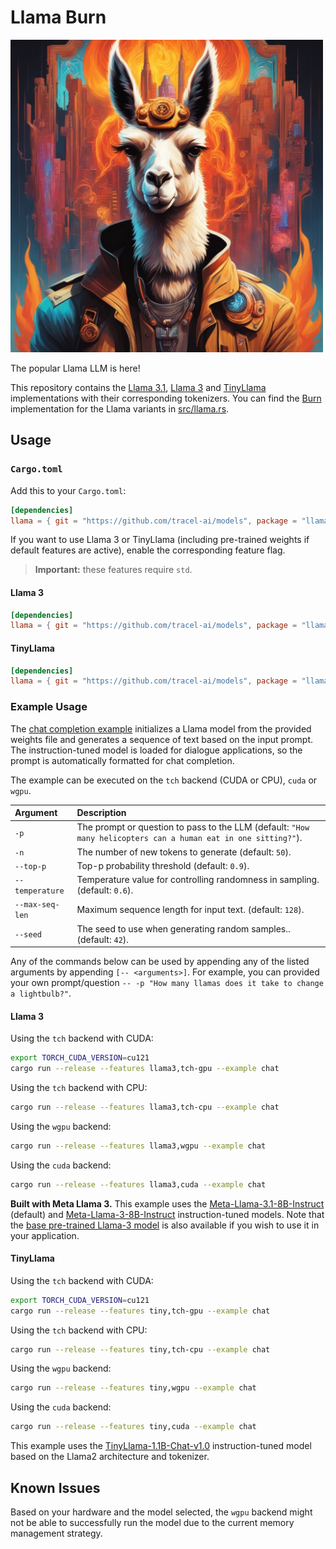# Llama Burn

<img src="./assets/llama.jpeg" alt="An image of a llama surrounded by fiery colors and a gust of fire" width="500px"/>

The popular Llama LLM is here!

This repository contains the [Llama 3.1](https://github.com/meta-llama/llama-models/),
[Llama 3](https://github.com/meta-llama/llama3) and
[TinyLlama](https://github.com/jzhang38/TinyLlama) implementations with their corresponding
tokenizers. You can find the [Burn](https://github.com/tracel-ai/burn) implementation for the Llama
variants in [src/llama.rs](src/llama.rs).

## Usage

### `Cargo.toml`

Add this to your `Cargo.toml`:

```toml
[dependencies]
llama = { git = "https://github.com/tracel-ai/models", package = "llama", default-features = false }
```

If you want to use Llama 3 or TinyLlama (including pre-trained weights if default features are
active), enable the corresponding feature flag.

> **Important:** these features require `std`.

#### Llama 3

```toml
[dependencies]
llama = { git = "https://github.com/tracel-ai/models", package = "llama", features = ["llama3"] }
```

#### TinyLlama

```toml
[dependencies]
llama = { git = "https://github.com/tracel-ai/models", package = "llama", features = ["tiny"] }
```

### Example Usage

The [chat completion example](examples/chat.rs) initializes a Llama model from the provided weights
file and generates a sequence of text based on the input prompt. The instruction-tuned model is
loaded for dialogue applications, so the prompt is automatically formatted for chat completion.

The example can be executed on the `tch` backend (CUDA or CPU), `cuda` or `wgpu`.

| Argument        | Description                                                                                                    |
| :-------------- | :------------------------------------------------------------------------------------------------------------- |
| `-p`            | The prompt or question to pass to the LLM (default: `"How many helicopters can a human eat in one sitting?"`). |
| `-n`            | The number of new tokens to generate (default: `50`).                                                          |
| `--top-p`       | Top-p probability threshold (default: `0.9`).                                                                  |
| `--temperature` | Temperature value for controlling randomness in sampling. (default: `0.6`).                                    |
| `--max-seq-len` | Maximum sequence length for input text. (default: `128`).                                                      |
| `--seed`        | The seed to use when generating random samples.. (default: `42`).                                              |

Any of the commands below can be used by appending any of the listed arguments by appending
`[-- <arguments>]`. For example, you can provided your own prompt/question
`-- -p "How many llamas does it take to change a lightbulb?"`.

#### Llama 3

Using the `tch` backend with CUDA:

```sh
export TORCH_CUDA_VERSION=cu121
cargo run --release --features llama3,tch-gpu --example chat
```

Using the `tch` backend with CPU:

```sh
cargo run --release --features llama3,tch-cpu --example chat
```

Using the `wgpu` backend:

```sh
cargo run --release --features llama3,wgpu --example chat
```

Using the `cuda` backend:

```sh
cargo run --release --features llama3,cuda --example chat
```

**Built with Meta Llama 3.** This example uses the
[Meta-Llama-3.1-8B-Instruct](https://huggingface.co/meta-llama/Meta-Llama-3.1-8B-Instruct) (default)
and [Meta-Llama-3-8B-Instruct](https://huggingface.co/meta-llama/Meta-Llama-3-8B-Instruct)
instruction-tuned models. Note that the [base pre-trained Llama-3 model](./src/pretrained.rs#L77) is
also available if you wish to use it in your application.

#### TinyLlama

Using the `tch` backend with CUDA:

```sh
export TORCH_CUDA_VERSION=cu121
cargo run --release --features tiny,tch-gpu --example chat
```

Using the `tch` backend with CPU:

```sh
cargo run --release --features tiny,tch-cpu --example chat
```

Using the `wgpu` backend:

```sh
cargo run --release --features tiny,wgpu --example chat
```

Using the `cuda` backend:

```sh
cargo run --release --features tiny,cuda --example chat
```

This example uses the
[TinyLlama-1.1B-Chat-v1.0](https://huggingface.co/TinyLlama/TinyLlama-1.1B-Chat-v1.0)
instruction-tuned model based on the Llama2 architecture and tokenizer.

## Known Issues

Based on your hardware and the model selected, the `wgpu` backend might not be able to successfully
run the model due to the current memory management strategy.
